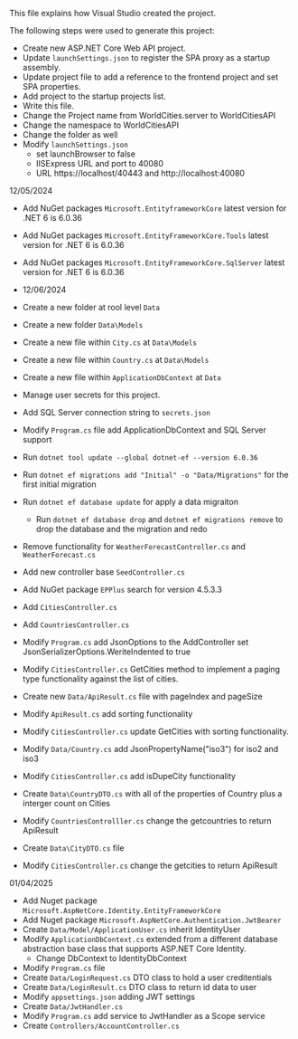 This file explains how Visual Studio created the project.

The following steps were used to generate this project:
- Create new ASP\.NET Core Web API project.
- Update `launchSettings.json` to register the SPA proxy as a startup assembly.
- Update project file to add a reference to the frontend project and set SPA properties.
- Add project to the startup projects list.
- Write this file.
- Change the Project name from WorldCities.server to WorldCitiesAPI
- Change the namespace to WorldCitiesAPI
- Change the folder as well 
- Modify `launchSettings.json` 
	- set launchBrowser to false
	- IISExpress URL and port to 40080
	- URL https://localhost/40443 and http://localhost:40080

12/05/2024
- Add NuGet packages `Microsoft.EntityframeworkCore` latest version for .NET 6 is 6.0.36
- Add NuGet packages `Microsoft.EntityFrameworkCore.Tools` latest version for .NET 6 is 6.0.36
- Add NuGet packages `Microsoft.EntityFrameworkCore.SqlServer` latest version for .NET 6 is 6.0.36

- 12/06/2024
- Create a new folder at rool level `Data`
- Create a new folder `Data\Models`
- Create a new file within `City.cs` at `Data\Models`
- Create a new file within `Country.cs` at `Data\Models`
- Create a new file within `ApplicationDbContext` at `Data`
- Manage user secrets for this project. 
- Add SQL Server connection string to	`secrets.json`
- Modify `Program.cs` file add ApplicationDbContext and SQL Server support
- Run `dotnet tool update --global dotnet-ef --version 6.0.36`
- Run `dotnet ef migrations add "Initial" -o "Data/Migrations"` for the first initial migration
- Run `dotnet ef database update` for apply a data migraiton 
	- Run `dotnet ef database drop` and `dotnet ef migrations remove` to drop the database and the migration and redo
- Remove functionality for `WeatherForecastController.cs` and `WeatherForecast.cs`
- Add new controller base `SeedController.cs`
- Add NuGet package `EPPlus`  search for version 4.5.3.3
- Add `CitiesController.cs`
- Add `CountriesController.cs`
- Modify `Program.cs` add JsonOptions to the AddController set JsonSerializerOptions.WeriteIndented to true
- Modify `CitiesController.cs` GetCities method to implement a paging type functionality against the list of cities. 
- Create new `Data/ApiResult.cs` file with pageIndex and pageSize
- Modify `ApiResult.cs` add sorting functionality
- Modify `CitiesController.cs` update GetCities with sorting functionality.
- Modify `Data/Country.cs` add JsonPropertyName("iso3") for iso2 and iso3
- Modify `CitiesController.cs` add isDupeCity functionality
- Create `Data\CountryDTO.cs` with all of the properties of Country plus a interger count on Cities
- Modify `CountriesControlller.cs` change the getcountries to return ApiResult<CountryDTO>
- Create `Data\CityDTO.cs` file 
- Modify `CitiesController.cs` change the getcities to return ApiResult<CityDTO>

01/04/2025
- Add Nuget package `Microsoft.AspNetCore.Identity.EntityFrameworkCore`
- Add Nuget package `Microsoft.AspNetCore.Authentication.JwtBearer`
- Create `Data/Model/ApplicationUser.cs` inherit IdentityUser
- Modify `ApplicationDbContext.cs` extended from a different database abstraction base class that supports ASP.NET Core Identity.
	- Change DbContext to IdentityDbContext<ApplicationUser>
- Modify `Program.cs` file 
- Create `Data/LoginRequest.cs` DTO class to hold a user creditentials
- Create `Data/LoginResult.cs` DTO class to return id data to user 
- Modify `appsettings.json` adding JWT settings 
- Create `Data/JwtHandler.cs`
- Modify `Program.cs` add service to JwtHandler as a Scope service
- Create `Controllers/AccountController.cs` 